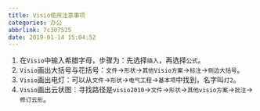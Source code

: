 ```yaml
---
title: Visio使用注意事项
categories: 办公
abbrlink: 7c307525
date: 2019-01-14 15:04:52
---
```

1. 在`Visio`中输入希腊字母，步骤为：先选择`插入`，再选择`公式`。<!--more-->
2. `Visio`画出大括号与花括号：`文件`->`形状`->`其他Visio方案`->`标注`->`侧边大括号`。
3. `Visio`画出电灯：可以从`文件`->`形状`->`电气工程`->`基本项`中找到，名字叫`灯2`。
4. `Visio`画出云状图：寻找路径是`visio2010`->`文件`->`形状`->`其他visio方案`->`批注`->`修订云形`。